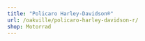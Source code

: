 ```yaml
---
title: "Policaro Harley-Davidson®"
url: /oakville/policaro-harley-davidson-r/
shop: Motorrad
---
```

